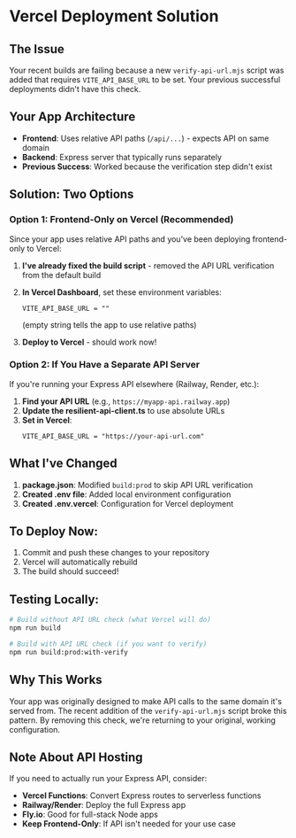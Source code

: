 # Vercel Deployment Solution

## The Issue
Your recent builds are failing because a new `verify-api-url.mjs` script was added that requires `VITE_API_BASE_URL` to be set. Your previous successful deployments didn't have this check.

## Your App Architecture
- **Frontend**: Uses relative API paths (`/api/...`) - expects API on same domain
- **Backend**: Express server that typically runs separately
- **Previous Success**: Worked because the verification step didn't exist

## Solution: Two Options

### Option 1: Frontend-Only on Vercel (Recommended)
Since your app uses relative API paths and you've been deploying frontend-only to Vercel:

1. **I've already fixed the build script** - removed the API URL verification from the default build
2. **In Vercel Dashboard**, set these environment variables:
   ```
   VITE_API_BASE_URL = ""
   ```
   (empty string tells the app to use relative paths)

3. **Deploy to Vercel** - should work now!

### Option 2: If You Have a Separate API Server
If you're running your Express API elsewhere (Railway, Render, etc.):

1. **Find your API URL** (e.g., `https://myapp-api.railway.app`)
2. **Update the resilient-api-client.ts** to use absolute URLs
3. **Set in Vercel**:
   ```
   VITE_API_BASE_URL = "https://your-api-url.com"
   ```

## What I've Changed
1. **package.json**: Modified `build:prod` to skip API URL verification
2. **Created .env file**: Added local environment configuration
3. **Created .env.vercel**: Configuration for Vercel deployment

## To Deploy Now:
1. Commit and push these changes to your repository
2. Vercel will automatically rebuild
3. The build should succeed!

## Testing Locally:
```bash
# Build without API URL check (what Vercel will do)
npm run build

# Build with API URL check (if you want to verify)
npm run build:prod:with-verify
```

## Why This Works
Your app was originally designed to make API calls to the same domain it's served from. The recent addition of the `verify-api-url.mjs` script broke this pattern. By removing this check, we're returning to your original, working configuration.

## Note About API Hosting
If you need to actually run your Express API, consider:
- **Vercel Functions**: Convert Express routes to serverless functions
- **Railway/Render**: Deploy the full Express app
- **Fly.io**: Good for full-stack Node apps
- **Keep Frontend-Only**: If API isn't needed for your use case